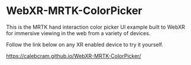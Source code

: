 # WebXR-MRTK-ColorPicker

This is the MRTK hand interaction color picker UI example built to WebXR for immersive viewing in the web from a variety of devices.

Follow the link below on any XR enabled device to try it yourself.

https://calebcram.github.io/WebXR-MRTK-ColorPicker/
